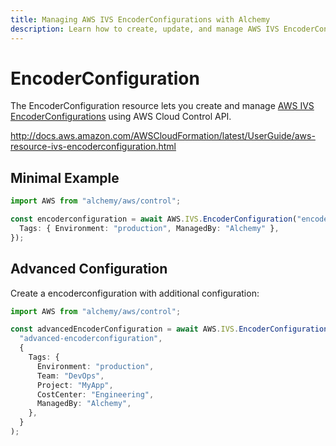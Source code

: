 ```yaml
---
title: Managing AWS IVS EncoderConfigurations with Alchemy
description: Learn how to create, update, and manage AWS IVS EncoderConfigurations using Alchemy Cloud Control.
---
```


# EncoderConfiguration

The EncoderConfiguration resource lets you create and manage [AWS IVS EncoderConfigurations](https://docs.aws.amazon.com/ivs/latest/userguide/) using AWS Cloud Control API.

http://docs.aws.amazon.com/AWSCloudFormation/latest/UserGuide/aws-resource-ivs-encoderconfiguration.html

## Minimal Example

```ts
import AWS from "alchemy/aws/control";

const encoderconfiguration = await AWS.IVS.EncoderConfiguration("encoderconfiguration-example", {
  Tags: { Environment: "production", ManagedBy: "Alchemy" },
});
```

## Advanced Configuration

Create a encoderconfiguration with additional configuration:

```ts
import AWS from "alchemy/aws/control";

const advancedEncoderConfiguration = await AWS.IVS.EncoderConfiguration(
  "advanced-encoderconfiguration",
  {
    Tags: {
      Environment: "production",
      Team: "DevOps",
      Project: "MyApp",
      CostCenter: "Engineering",
      ManagedBy: "Alchemy",
    },
  }
);
```

